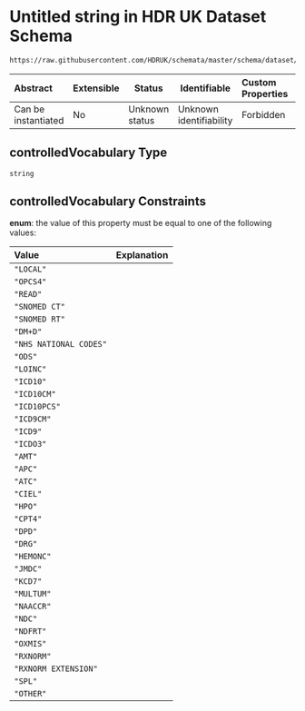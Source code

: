 # Untitled string in HDR UK Dataset Schema

```txt
https://raw.githubusercontent.com/HDRUK/schemata/master/schema/dataset/dataset.schema.json#/definitions/controlledVocabulary
```




| Abstract            | Extensible | Status         | Identifiable            | Custom Properties | Additional Properties | Access Restrictions | Defined In                                                                                         |
| :------------------ | ---------- | -------------- | ----------------------- | :---------------- | --------------------- | ------------------- | -------------------------------------------------------------------------------------------------- |
| Can be instantiated | No         | Unknown status | Unknown identifiability | Forbidden         | Allowed               | none                | [dataset.schema.json\*](../../../schema/dataset/latest/dataset.schema.json "open original schema") |

## controlledVocabulary Type

`string`

## controlledVocabulary Constraints

**enum**: the value of this property must be equal to one of the following values:

| Value                  | Explanation |
| :--------------------- | ----------- |
| `"LOCAL"`              |             |
| `"OPCS4"`              |             |
| `"READ"`               |             |
| `"SNOMED CT"`          |             |
| `"SNOMED RT"`          |             |
| `"DM+D"`               |             |
| `"NHS NATIONAL CODES"` |             |
| `"ODS"`                |             |
| `"LOINC"`              |             |
| `"ICD10"`              |             |
| `"ICD10CM"`            |             |
| `"ICD10PCS"`           |             |
| `"ICD9CM"`             |             |
| `"ICD9"`               |             |
| `"ICDO3"`              |             |
| `"AMT"`                |             |
| `"APC"`                |             |
| `"ATC"`                |             |
| `"CIEL"`               |             |
| `"HPO"`                |             |
| `"CPT4"`               |             |
| `"DPD"`                |             |
| `"DRG"`                |             |
| `"HEMONC"`             |             |
| `"JMDC"`               |             |
| `"KCD7"`               |             |
| `"MULTUM"`             |             |
| `"NAACCR"`             |             |
| `"NDC"`                |             |
| `"NDFRT"`              |             |
| `"OXMIS"`              |             |
| `"RXNORM"`             |             |
| `"RXNORM EXTENSION"`   |             |
| `"SPL"`                |             |
| `"OTHER"`              |             |
